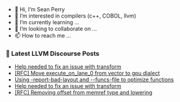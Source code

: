 - 👋 Hi, I’m Sean Perry
- 👀 I’m interested in compilers (c++, COBOL, llvm)
- 🌱 I’m currently learning ...
- 💞️ I’m looking to collaborate on ...
- 📫 How to reach me ...

<!---
s66perry/s66perry is a ✨ special ✨ repository because its `README.md` (this file) appears on your GitHub profile.
You can click the Preview link to take a look at your changes.
--->
### 📕 Latest LLVM Discourse Posts

<!-- DISCOURSE-LLVM:START -->
- [Help needed to fix an issue with transform](https://discourse.llvm.org/t/help-needed-to-fix-an-issue-with-transform/83017#post_2)
- [[RFC] Move execute_on_lane_0 from vector to gpu dialect](https://discourse.llvm.org/t/rfc-move-execute-on-lane-0-from-vector-to-gpu-dialect/82989#post_5)
- [Using -report-bad-layout and --funcs-file to optimize functions](https://discourse.llvm.org/t/using-report-bad-layout-and-funcs-file-to-optimize-functions/82836#post_9)
- [Help needed to fix an issue with transform](https://discourse.llvm.org/t/help-needed-to-fix-an-issue-with-transform/83017#post_1)
- [[RFC] Removing offset from memref type and lowering](https://discourse.llvm.org/t/rfc-removing-offset-from-memref-type-and-lowering/82963#post_17)
<!-- DISCOURSE-LLVM:END -->

